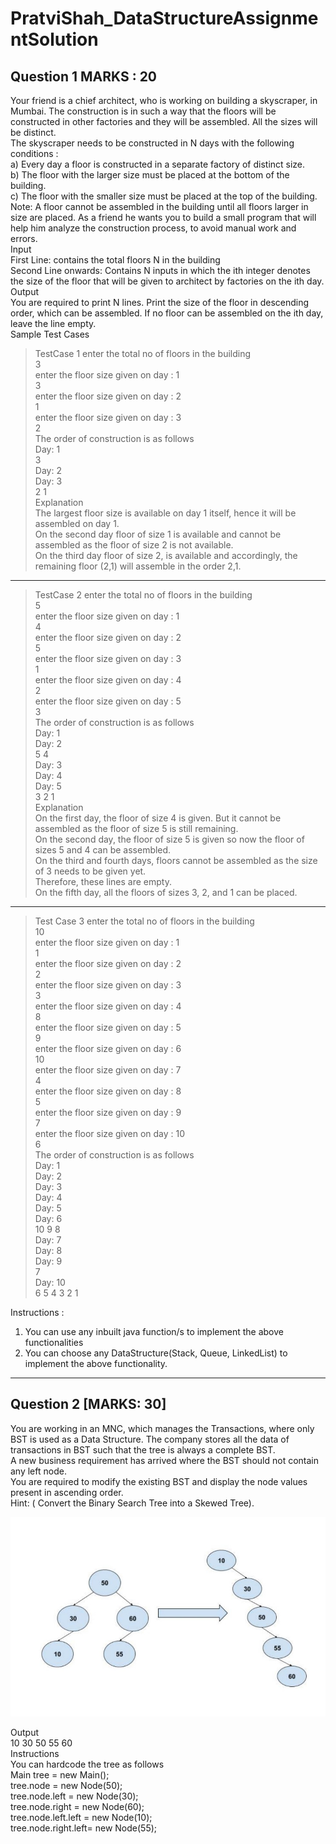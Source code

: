 # PratviShah_DataStructureAssignmentSolution
## Question 1 MARKS : 20

Your friend is a chief architect, who is working on building a skyscraper, in Mumbai. The construction is in such a way that the floors will be constructed in other factories and they will be assembled. All the sizes will be distinct.\
The skyscraper needs to be constructed in N days with the following conditions :\
a) Every day a floor is constructed in a separate factory of distinct size.\
b) The floor with the larger size must be placed at the bottom of the building.\
c) The floor with the smaller size must be placed at the top of the building.\
Note: A floor cannot be assembled in the building until all floors larger in size are placed. As a friend he wants you to build a small program that will help him analyze the construction process, to avoid manual work and errors.\
Input\
First Line: contains the total floors N in the building\
Second Line onwards: Contains N inputs in which the ith integer denotes the size of the floor that will be given to architect by factories on the ith day.\
Output\
You are required to print N lines. Print the size of the floor in descending order, which can be assembled. If no floor can be assembled on the ith day, leave the line empty.\
Sample Test Cases
>TestCase 1
enter the total no of floors in the building\
3\
enter the floor size given on day : 1\
3\
enter the floor size given on day : 2\
1\
enter the floor size given on day : 3\
2\
The order of construction is as follows\
Day: 1\
3\
Day: 2\
Day: 3\
2 1\
Explanation\
The largest floor size is available on day 1 itself, hence it will be assembled on day 1.\
On the second day floor of size 1 is available and cannot be assembled as the floor of size 2 is not available.\
On the third day floor of size 2, is available and accordingly, the remaining floor (2,1) will assemble in the order 2,1.
--------------------------------------------------------------------------------------------------------------------------
>TestCase 2
enter the total no of floors in the building\
5\
enter the floor size given on day : 1\
4\
enter the floor size given on day : 2\
5\
enter the floor size given on day : 3\
1\
enter the floor size given on day : 4\
2\
enter the floor size given on day : 5\
3\
The order of construction is as follows\
Day: 1\
Day: 2\
5 4\
Day: 3\
Day: 4\
Day: 5\
3 2 1\
Explanation\
On the first day, the floor of size 4 is given. But it cannot be assembled as the floor of size 5 is still remaining.\
On the second day, the floor of size 5 is given so now the floor of sizes 5 and 4 can be assembled.\
On the third and fourth days, floors cannot be assembled as the size of 3 needs to be given yet.\
Therefore, these lines are empty.\
On the fifth day, all the floors of sizes 3, 2, and 1 can be placed.
--------------------------------------------------------------------------------------------------------------------------
>Test Case 3
enter the total no of floors in the building\
10\
enter the floor size given on day : 1\
1\
enter the floor size given on day : 2\
2\
enter the floor size given on day : 3\
3\
enter the floor size given on day : 4\
8\
enter the floor size given on day : 5\
9\
enter the floor size given on day : 6\
10\
enter the floor size given on day : 7\
4\
enter the floor size given on day : 8\
5\
enter the floor size given on day : 9\
7\
enter the floor size given on day : 10\
6\
The order of construction is as follows\
Day: 1\
Day: 2\
Day: 3\
Day: 4\
Day: 5\
Day: 6\
10 9 8\
Day: 7\
Day: 8\
Day: 9\
7\
Day: 10\
6 5 4 3 2 1

Instructions :
1) You can use any inbuilt java function/s to implement the above functionalities
2) You can choose any DataStructure(Stack, Queue, LinkedList) to implement the above functionality.
--------

## Question 2 [MARKS: 30]
You are working in an MNC, which manages the Transactions, where only BST is used as a Data Structure. The company stores all the data of transactions in BST such that the tree is always a complete BST.\
A new business requirement has arrived where the BST should not contain any left node.\
You are required to modify the existing BST and display the node values present in ascending order.\
Hint: ( Convert the Binary Search Tree into a Skewed Tree).

![q2](./image/q2.jpg)

Output\
10 30 50 55 60\
Instructions\
You can hardcode the tree as follows\
Main tree = new Main();\
tree.node = new Node(50);\
tree.node.left = new Node(30);\
tree.node.right = new Node(60);\
tree.node.left.left = new Node(10);\
tree.node.right.left= new Node(55);
